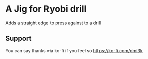 # A Jig for Ryobi drill

Adds a straight edge to press against to a drill

## Support

You can say thanks via ko-fi if you feel so https://ko-fi.com/dmi3k
